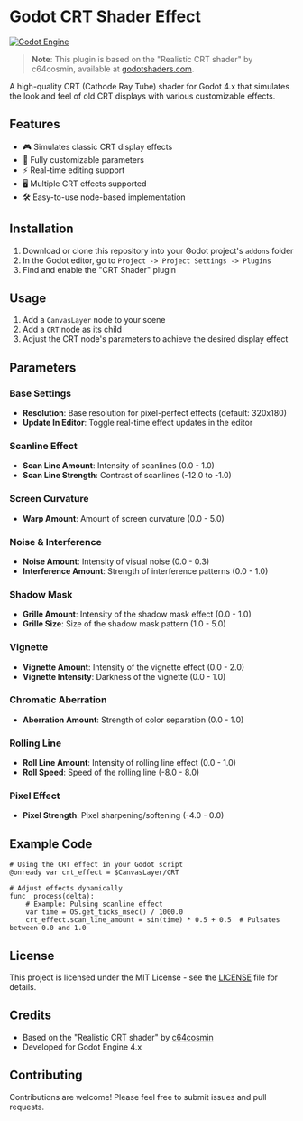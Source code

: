 # Godot CRT Shader Effect

[![Godot Engine](https://img.shields.io/badge/Godot-478CBF?style=for-the-badge&logo=godotengine&logoColor=white)](https://godotengine.org/)

> **Note**: This plugin is based on the "Realistic CRT shader" by c64cosmin, available at [godotshaders.com](https://godotshaders.com/shader/realistic-crt-shader/).

A high-quality CRT (Cathode Ray Tube) shader for Godot 4.x that simulates the look and feel of old CRT displays with various customizable effects.

## Features

- 🎮 Simulates classic CRT display effects
- 🎨 Fully customizable parameters
- ⚡ Real-time editing support
- 🖥️ Multiple CRT effects supported
- 🛠️ Easy-to-use node-based implementation

## Installation

1. Download or clone this repository into your Godot project's `addons` folder
2. In the Godot editor, go to `Project -> Project Settings -> Plugins`
3. Find and enable the "CRT Shader" plugin

## Usage

1. Add a `CanvasLayer` node to your scene
2. Add a `CRT` node as its child
3. Adjust the CRT node's parameters to achieve the desired display effect

## Parameters

### Base Settings

- **Resolution**: Base resolution for pixel-perfect effects (default: 320x180)
- **Update In Editor**: Toggle real-time effect updates in the editor

### Scanline Effect

- **Scan Line Amount**: Intensity of scanlines (0.0 - 1.0)
- **Scan Line Strength**: Contrast of scanlines (-12.0 to -1.0)

### Screen Curvature

- **Warp Amount**: Amount of screen curvature (0.0 - 5.0)

### Noise & Interference

- **Noise Amount**: Intensity of visual noise (0.0 - 0.3)
- **Interference Amount**: Strength of interference patterns (0.0 - 1.0)

### Shadow Mask

- **Grille Amount**: Intensity of the shadow mask effect (0.0 - 1.0)
- **Grille Size**: Size of the shadow mask pattern (1.0 - 5.0)

### Vignette

- **Vignette Amount**: Intensity of the vignette effect (0.0 - 2.0)
- **Vignette Intensity**: Darkness of the vignette (0.0 - 1.0)

### Chromatic Aberration

- **Aberration Amount**: Strength of color separation (0.0 - 1.0)

### Rolling Line

- **Roll Line Amount**: Intensity of rolling line effect (0.0 - 1.0)
- **Roll Speed**: Speed of the rolling line (-8.0 - 8.0)

### Pixel Effect

- **Pixel Strength**: Pixel sharpening/softening (-4.0 - 0.0)

## Example Code

```gdscript
# Using the CRT effect in your Godot script
@onready var crt_effect = $CanvasLayer/CRT

# Adjust effects dynamically
func _process(delta):
    # Example: Pulsing scanline effect
    var time = OS.get_ticks_msec() / 1000.0
    crt_effect.scan_line_amount = sin(time) * 0.5 + 0.5  # Pulsates between 0.0 and 1.0
```

## License

This project is licensed under the MIT License - see the [LICENSE](LICENSE) file for details.

## Credits

- Based on the "Realistic CRT shader" by [c64cosmin](https://godotshaders.com/shader/realistic-crt-shader/)
- Developed for Godot Engine 4.x

## Contributing

Contributions are welcome! Please feel free to submit issues and pull requests.
